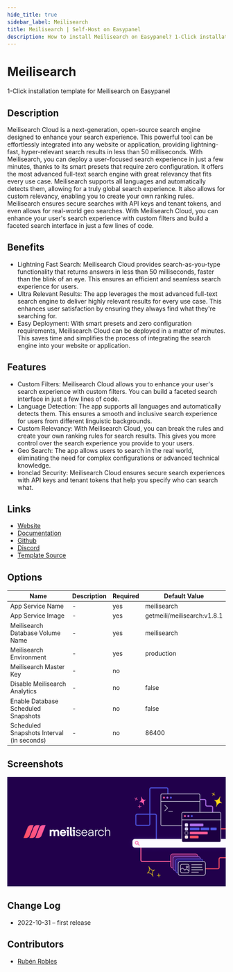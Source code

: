 ```yaml
---
hide_title: true
sidebar_label: Meilisearch
title: Meilisearch | Self-Host on Easypanel
description: How to install Meilisearch on Easypanel? 1-Click installation template for Meilisearch on Easypanel
---
```


<!-- generated -->

# Meilisearch

1-Click installation template for Meilisearch on Easypanel

## Description

Meilisearch Cloud is a next-generation, open-source search engine designed to enhance your search experience. This powerful tool can be effortlessly integrated into any website or application, providing lightning-fast, hyper-relevant search results in less than 50 milliseconds. With Meilisearch, you can deploy a user-focused search experience in just a few minutes, thanks to its smart presets that require zero configuration. It offers the most advanced full-text search engine with great relevancy that fits every use case. Meilisearch supports all languages and automatically detects them, allowing for a truly global search experience. It also allows for custom relevancy, enabling you to create your own ranking rules. Meilisearch ensures secure searches with API keys and tenant tokens, and even allows for real-world geo searches. With Meilisearch Cloud, you can enhance your user&#39;s search experience with custom filters and build a faceted search interface in just a few lines of code.

## Benefits

- Lightning Fast Search: Meilisearch Cloud provides search-as-you-type functionality that returns answers in less than 50 milliseconds, faster than the blink of an eye. This ensures an efficient and seamless search experience for users.
- Ultra Relevant Results: The app leverages the most advanced full-text search engine to deliver highly relevant results for every use case. This enhances user satisfaction by ensuring they always find what they're searching for.
- Easy Deployment: With smart presets and zero configuration requirements, Meilisearch Cloud can be deployed in a matter of minutes. This saves time and simplifies the process of integrating the search engine into your website or application.

## Features

- Custom Filters: Meilisearch Cloud allows you to enhance your user's search experience with custom filters. You can build a faceted search interface in just a few lines of code.
- Language Detection: The app supports all languages and automatically detects them. This ensures a smooth and inclusive search experience for users from different linguistic backgrounds.
- Custom Relevancy: With Meilisearch Cloud, you can break the rules and create your own ranking rules for search results. This gives you more control over the search experience you provide to your users.
- Geo Search: The app allows users to search in the real world, eliminating the need for complex configurations or advanced technical knowledge.
- Ironclad Security: Meilisearch Cloud ensures secure search experiences with API keys and tenant tokens that help you specify who can search what.

## Links

- [Website](https://meilisearch.com/)
- [Documentation](https://docs.meilisearch.com/)
- [Github](https://github.com/meilisearch/meilisearch/)
- [Discord](https://discord.gg/meilisearch)
- [Template Source](https://github.com/easypanel-io/templates/tree/main/templates/meilisearch)

## Options

Name | Description | Required | Default Value
-|-|-|-
App Service Name | - | yes | meilisearch
App Service Image | - | yes | getmeili/meilisearch:v1.8.1
Meilisearch Database Volume Name | - | yes | meilisearch
Meilisearch Environment | - | yes | production
Meilisearch Master Key | - | no | 
Disable Meilisearch Analytics | - | no | false
Enable Database Scheduled Snapshots | - | no | false
Scheduled Snapshots Interval (in seconds) | - | no | 86400

## Screenshots

![Meilisearch Screenshot](./assets/screenshot.png)

## Change Log

- 2022-10-31 – first release

## Contributors

- [Rubén Robles](https://github.com/D8vjork)
